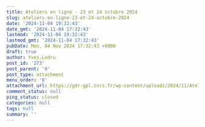 ```yaml
---
title: Ateliers en ligne - 23 et 24 octobre 2024
slug: ateliers-en-ligne-23-et-24-octobre-2024
date: '2024-11-04 19:32:43'
date_gmt: '2024-11-04 17:32:43'
lastmod: '2024-11-04 19:32:43'
lastmod_gmt: '2024-11-04 17:32:43'
pubDate: Mon, 04 Nov 2024 17:32:43 +0000
draft: true
author: Yves.Ledru
post_id: '273'
post_parent: '0'
post_type: attachment
menu_order: '0'
attachment_url: https://gdr-gpl.cnrs.fr/wp-content/uploads/2024/11/Ateliers-en-ligne-23-et-24-octobre-2024.pdf
comment_status: null
ping_status: closed
categories: null
tags: null
summary: ''
---
```




